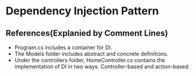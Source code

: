# Dependency Injection Pattern

## References(Explanied by Comment Lines)
* Program.cs includes a container for DI.
* The Models folder includes abstract and concrete definitions.
* Under the controllers folder, HomeController.cs contains the implementation of DI in two ways. Controller-based and action-based.

